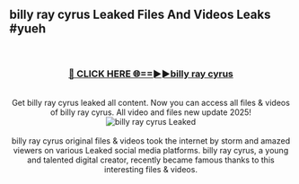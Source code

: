 ## billy ray cyrus Leaked Files And Videos Leaks #yueh
<br>
<div align="center">
<h3><a href="https://watchclip.my.id/billy ray cyrus" rel="nofollow">🔴 CLICK HERE 🌐==►►billy ray cyrus</a></h3>
<br>
Get billy ray cyrus leaked all content. Now you can access all files & videos of billy ray cyrus. All video and files new update 2025!
<br>
<a href="https://watchclip.my.id/billy ray cyrus" rel="nofollow" data-target="animated-image.originalLink"><img src="https://i.ibb.co.com/WyWwxjT/player-gif2.gif" alt="billy ray cyrus Leaked" style="max-width: 100%; display: inline-block;" data-target="animated-image.originalImage"></a>
<br><br>
billy ray cyrus original files & videos took the internet by storm and amazed viewers on various Leaked social media platforms. billy ray cyrus, a young and talented digital creator, recently became famous thanks to this interesting files & videos.
</div>
<br>